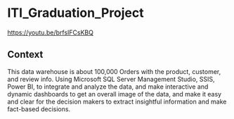 # ITI_Graduation_Project

https://youtu.be/brfsIFCsKBQ

## Context
This data warehouse is about 100,000 Orders with the product, customer, and review info.
Using Microsoft SQL Server Management Studio, SSIS, Power BI, to integrate and analyze
the data, and make interactive and dynamic dashboards to get an overall image of the
data, and make it easy and clear for the decision makers to extract insightful information
and make fact-based decisions.
